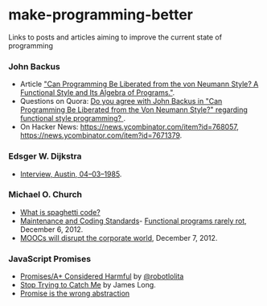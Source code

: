 # make-programming-better
Links to posts and articles aiming to improve the current state of programming

### John Backus
- Article ["Can Programming Be Liberated from the von Neumann Style? A Functional Style and Its Algebra of Programs."](https://www.cs.ucf.edu/~dcm/Teaching/COT4810-Fall%202012/Literature/Backus.pdf).
- Questions on Quora: [Do you agree with John Backus in "Can Programming Be Liberated from the Von Neumann Style?" regarding functional style programming?
](https://www.quora.com/Do-you-agree-with-John-Backus-in-Can-Programming-Be-Liberated-from-the-Von-Neumann-Style-regarding-functional-style-programming).
- On Hacker News: https://news.ycombinator.com/item?id=768057, https://news.ycombinator.com/item?id=7671379.

### Edsger W. Dijkstra
- [Interview, Austin, 04–03–1985](http://www.cs.utexas.edu/users/EWD/misc/vanVlissingenInterview.html).

### Michael O. Church
- [What is spaghetti code?](https://web.archive.org/web/20150910093715/https://michaelochurch.wordpress.com/2012/08/15/what-is-spaghetti-code/)
- [Maintenance and Coding Standards](https://web.archive.org/web/20140716023502/http://funceng.com/2013/08/22/maintenance-and-coding-standards/)- [Functional programs rarely rot](https://web.archive.org/web/20140716023452/http://michaelochurch.wordpress.com/2012/12/06/functional-programs-rarely-rot/), December 6, 2012.
- [MOOCs will disrupt the corporate world](https://web.archive.org/web/20151221144207/https://michaelochurch.wordpress.com/2012/12/07/moocs-disrupting-work/), December 7, 2012.

### JavaScript Promises
- [Promises/A+ Considered Harmful](http://robotlolita.me/2013/06/28/promises-considered-harmful.html) by [@robotlolita](https://github.com/robotlolita)
- [Stop Trying to Catch Me](https://jlongster.com/Stop-Trying-to-Catch-Me) by James Long.
- [Promise is the wrong abstraction](http://anttih.com/articles/2017/12/25/promise-is-the-wrong-abstraction)